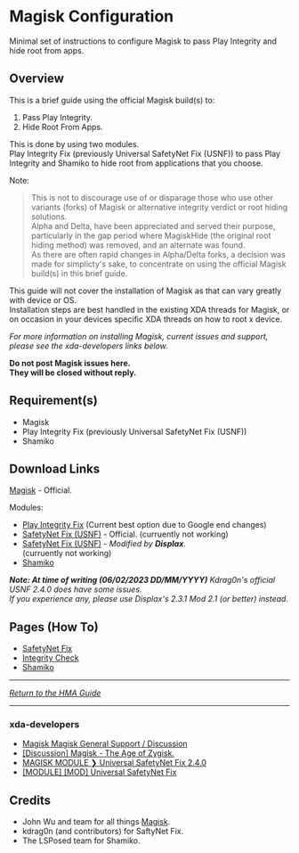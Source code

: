 # Magisk Configuration

Minimal set of instructions to configure Magisk to pass Play Integrity and hide root from apps.

## Overview
This is a brief guide using the official Magisk build(s) to:<br>

1) Pass Play Integrity.
2) Hide Root From Apps.

This is done by using two modules.<br>
Play Integrity Fix (previously Universal SafetyNet Fix (USNF)) to pass Play Integrity and Shamiko to hide root from applications that you choose.<br>

Note:<br>
>This is not to discourage use of or disparage those who use other variants (forks) of Magisk or alternative integrity verdict or root hiding solutions.<br>
>Alpha and Delta, have been appreciated and served their purpose, particularly in the gap period where MagiskHide (the original root hiding method) was removed, and an alternate was found.<br>
>As there are often rapid changes in Alpha/Delta forks, a decision was made for simplicty's sake, to concentrate on using the official Magisk build(s) in this brief guide.<br>

This guide will not cover the installation of Magisk as that can vary greatly with device or OS.<br>
Installation steps are best handled in the existing XDA threads for Magisk, or on occasion in your devices specific XDA threads on how to root x device.<br>

<i>For more information on installing Magisk, current issues and support, please see the xda-developers links below.</i><br>

<b>Do not post Magisk issues here.<br>
They will be closed without reply.</b><br>

## Requirement(s)
- Magisk
- Play Integrity Fix (previously Universal SafetyNet Fix (USNF))
- Shamiko

## Download Links
[Magisk](https://github.com/topjohnwu/Magisk#downloads) - Official.<br>

Modules:
- [Play Integrity Fix](https://xdaforums.com/t/module-play-integrity-fix-safetynet-fix.4607985) (Current best option due to Google end changes)
- [SafetyNet Fix (USNF)](https://github.com/kdrag0n/safetynet-fix/releases) - Official. (curruently not working)
- [SafetyNet Fix (USNF)](https://github.com/Displax/safetynet-fix/releases) - <i>Modified by <b>Displax</b></i>.<br> (curruently not working)
- [Shamiko](https://github.com/LSPosed/LSPosed.github.io/releases)

<i><b>Note: At time of writing (06/02/2023 DD/MM/YYYY)</b> Kdrag0n's official USNF 2.4.0 does have some issues.<br>
If you experience any, please use Displax's 2.3.1 Mod 2.1 (or better) instead.</i><br>

## Pages (How To)
- [SafetyNet Fix](Magisk-SafetyNet-Fix.md)
- [Integrity Check](Magisk-Integrity.md)
- [Shamiko](Magisk-Shamiko.md)

---

[<i>Return to the HMA Guide</i>](README.md)

---

### xda-developers
- [Magisk Magisk General Support / Discussion](https://forum.xda-developers.com/t/magisk-general-support-discussion.3432382)
- [[Discussion] Magisk - The Age of Zygisk.](https://forum.xda-developers.com/t/discussion-magisk-the-age-of-zygisk.4393877)
- [MAGISK MODULE ❯ Universal SafetyNet Fix 2.4.0](https://forum.xda-developers.com/t/magisk-module-universal-safetynet-fix-2-4-0.4217823)
- [[MODULE] [MOD] Universal SafetyNet Fix](https://forum.xda-developers.com/t/module-mod-universal-safetynet-fix.4553699)


## Credits

- John Wu and team for all things [Magisk](https://github.com/topjohnwu/Magisk).
- kdrag0n (and contributors) for SaftyNet Fix.
- The LSPosed team for Shamiko.
